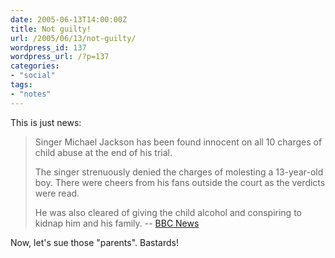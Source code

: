 ```yaml
---
date: 2005-06-13T14:00:00Z
title: Not guilty!
url: /2005/06/13/not-guilty/
wordpress_id: 137
wordpress_url: /?p=137
categories:
- "social"
tags:
- "notes"
---
```


This is just news:

> Singer Michael Jackson has been found innocent on all 10 charges of child abuse at the end of his trial.
> 
> The singer strenuously denied the charges of molesting a 13-year-old boy. There were cheers from his fans outside the court as the verdicts were read.
> 
> He was also cleared of giving the child alcohol and conspiring to kidnap him and his family.  -- <a href="http://news.bbc.co.uk/2/hi/entertainment/4604027.stm" title="BBC News">BBC News</a>

Now, let's sue those "parents". Bastards!
